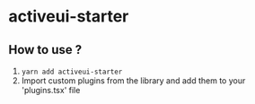 # activeui-starter

## How to use ?

1. `yarn add activeui-starter`
2. Import custom plugins from the library and add them to your 'plugins.tsx' file
